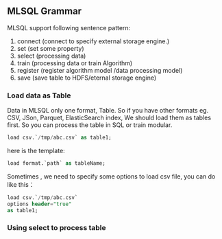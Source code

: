## MLSQL Grammar

MLSQL support following sentence pattern:

1. connect  (connect to specify external storage engine.)
2. set      (set some property)
3. select   (processing data)
4. train    (processing data or train Algorithm)
5. register (register algorithm model /data processing model)
6. save      (save table to HDFS/eternal storage engine)


### Load data as Table

Data in MLSQL only one format, Table. So if you have other formats eg. CSV, JSon, Parquet, ElasticSearch index,
We should load them as tables first. So you can process the table in SQL or train modular.
 
```sql
load csv.`/tmp/abc.csv` as table1;
```

here is the template:

```sql
load format.`path` as tableName;
```

Sometimes , we need to specify some options to load csv file, you can do like this：

```sql
load csv.`/tmp/abc.csv`
options header="true"
as table1;
```

### Using select to process table




 
 